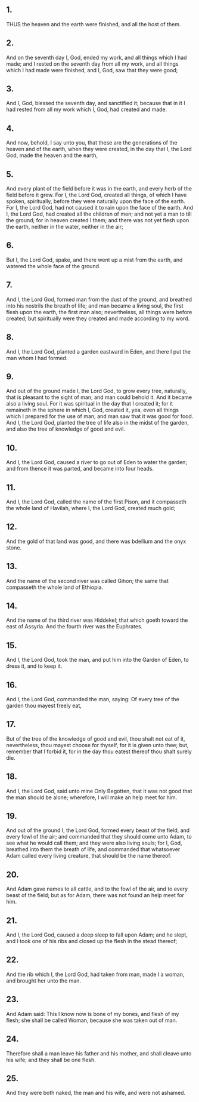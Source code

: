 ## 1.
THUS the heaven and the earth were finished, and all the host of them.
## 2.
And on the seventh day I, God, ended my work, and all things which I had made; and I rested on the seventh day from all my work, and all things which I had made were finished, and I, God, saw that they were good;
## 3.
And I, God, blessed the seventh day, and sanctified it; because that in it I had rested from all my work which I, God, had created and made.
## 4.
And now, behold, I say unto you, that these are the generations of the heaven and of the earth, when they were created, in the day that I, the Lord God, made the heaven and the earth,
## 5.
And every plant of the field before it was in the earth, and every herb of the field before it grew. For I, the Lord God, created all things, of which I have spoken, spiritually, before they were naturally upon the face of the earth. For I, the Lord God, had not caused it to rain upon the face of the earth. And I, the Lord God, had created all the children of men; and not yet a man to till the ground; for in heaven created I them; and there was not yet flesh upon the earth, neither in the water, neither in the air;
## 6.
But I, the Lord God, spake, and there went up a mist from the earth, and watered the whole face of the ground.
## 7.
And I, the Lord God, formed man from the dust of the ground, and breathed into his nostrils the breath of life; and man became a living soul, the first flesh upon the earth, the first man also; nevertheless, all things were before created; but spiritually were they created and made according to my word.
## 8.
And I, the Lord God, planted a garden eastward in Eden, and there I put the man whom I had formed.
## 9.
And out of the ground made I, the Lord God, to grow every tree, naturally, that is pleasant to the sight of man; and man could behold it. And it became also a living soul. For it was spiritual in the day that I created it; for it remaineth in the sphere in which I, God, created it, yea, even all things which I prepared for the use of man; and man saw that it was good for food. And I, the Lord God, planted the tree of life also in the midst of the garden, and also the tree of knowledge of good and evil.
## 10.
And I, the Lord God, caused a river to go out of Eden to water the garden; and from thence it was parted, and became into four heads.
## 11.
And I, the Lord God, called the name of the first Pison, and it compasseth the whole land of Havilah, where I, the Lord God, created much gold;
## 12.
And the gold of that land was good, and there was bdellium and the onyx stone.
## 13.
And the name of the second river was called Gihon; the same that compasseth the whole land of Ethiopia.
## 14.
And the name of the third river was Hiddekel; that which goeth toward the east of Assyria. And the fourth river was the Euphrates.
## 15.
And I, the Lord God, took the man, and put him into the Garden of Eden, to dress it, and to keep it.
## 16.
And I, the Lord God, commanded the man, saying: Of every tree of the garden thou mayest freely eat,
## 17.
But of the tree of the knowledge of good and evil, thou shalt not eat of it, nevertheless, thou mayest choose for thyself, for it is given unto thee; but, remember that I forbid it, for in the day thou eatest thereof thou shalt surely die.
## 18.
And I, the Lord God, said unto mine Only Begotten, that it was not good that the man should be alone; wherefore, I will make an help meet for him.
## 19.
And out of the ground I, the Lord God, formed every beast of the field, and every fowl of the air; and commanded that they should come unto Adam, to see what he would call them; and they were also living souls; for I, God, breathed into them the breath of life, and commanded that whatsoever Adam called every living creature, that should be the name thereof.
## 20.
And Adam gave names to all cattle, and to the fowl of the air, and to every beast of the field; but as for Adam, there was not found an help meet for him.
## 21.
And I, the Lord God, caused a deep sleep to fall upon Adam; and he slept, and I took one of his ribs and closed up the flesh in the stead thereof;
## 22.
And the rib which I, the Lord God, had taken from man, made I a woman, and brought her unto the man.
## 23.
And Adam said: This I know now is bone of my bones, and flesh of my flesh; she shall be called Woman, because she was taken out of man.
## 24.
Therefore shall a man leave his father and his mother, and shall cleave unto his wife; and they shall be one flesh.
## 25.
And they were both naked, the man and his wife, and were not ashamed.
